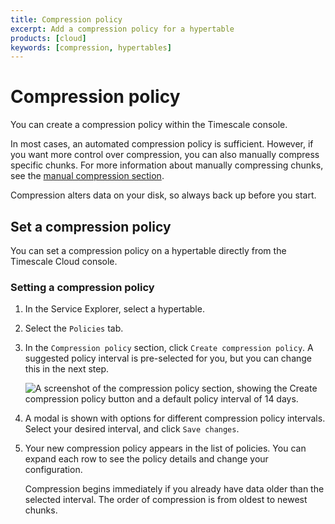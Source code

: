 ```yaml
---
title: Compression policy
excerpt: Add a compression policy for a hypertable
products: [cloud]
keywords: [compression, hypertables]
---
```


# Compression policy

You can create a compression policy within the Timescale console.

In most cases, an automated compression policy is sufficient. However, if you
want more control over compression, you can also manually compress specific
chunks. For more information about manually compressing chunks, see the
[manual compression section][manual-compression].

<Highlight type="warning">
Compression alters data on your disk, so always back up before you start.
</Highlight>

## Set a compression policy

You can set a compression policy on a hypertable directly from the Timescale
Cloud console.

<Procedure>

### Setting a compression policy

1.  In the Service Explorer, select a hypertable.
1.  Select the `Policies` tab.
1.  In the `Compression policy` section, click `Create compression policy`. A
    suggested policy interval is pre-selected for you, but you can change this
    in the next step.

    <img
    class="main-content__illustration"
    src="https://s3.amazonaws.com/assets.timescale.com/docs/images/tsc-explorer-compression-policy.png"
    alt="A screenshot of the compression policy section, showing the Create compression policy button and a default policy interval of 14 days."
    />

1.  A modal is shown with options for different compression policy intervals.
    Select your desired interval, and click `Save changes`.
1.  Your new compression policy appears in the list of policies. You can expand
    each row to see the policy details and change your configuration.

    <Highlight type="note">
    Compression begins immediately if you already have data older than the
    selected interval. The order of compression is from oldest to newest chunks.
    </Highlight>

</Procedure>

[manual-compression]: /use-timescale/:currentVersion:/compression/manual-compression/
